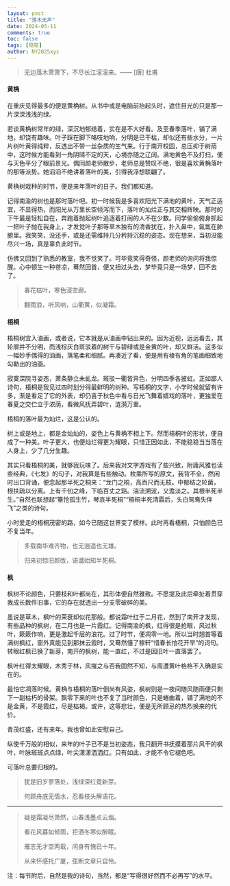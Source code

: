 ```yaml
---
layout: post
title: "落木无声"
date: 2024-05-11
comments: true
toc: false
tags: [随笔]
author: NY2025xyc
---
```


> 无边落木萧萧下，不尽长江滚滚来。—— [唐] 杜甫

#### 黄桷

在重庆见得最多的便是黄桷树。从书中或是电脑前抬起头时，遮住目光的只是那一片深深浅浅的绿。

若谈黄桷树常年的绿，深沉地郁结着，实在是不大好看。及至春季落叶，铺了满地，却饶有趣味。叶子踩在脚下咯吱地响，分明是已干枯，却似还有些水分，一片片树叶黄得纯粹，反透出不带一丝杂质的生气来。行于南开校园，总压抑于树荫中，这时候方能看到一角阴晴不定的天，心境亦随之辽阔。满地黄色不及打扫，便与天色平分了眼前景光。偶同颜老师散步，老师总是赞叹不绝，很是喜欢黄桷落叶的那等派势。她滔滔不绝讲着落叶的美，引得我浮想联翩了。

黄桷树栽种的时节，便是来年落叶的日子。我们都知道。

记得南渝的树也是那时落叶吧。初一时候我是多喜欢阳光下满地的黄叶，天气正适宜，不显得热，而阳光从万里长空倾泻而下，落叶的灿烂正与其交相辉映。那时的下午最是轻松自在，奔跑着抛起树叶追逐着打闹的人不在少数。同学偷偷俯身抓起一把叶子抛在我身上，才发觉叶子那等草木独有的清香犹在，扑入鼻中，氤氲在肺腑里。我笑笑，没还手，或是还需维持几分矜持沉稳的姿态。现在想来，当初没能尽兴一场，真是辜负此时节。

仿佛又回到了熟悉的教室，我不觉笑了。可毕竟笑得奇怪，颜老师的询问将我惊醒。心中顿生一种苍凉，蓦然回首，便又扭过头去，梦毕竟只是一场梦，回不去了。

> 春花枯叶，寒色浸空廊。
>
> 翻雨浪，听风响，山衢黄，似凝霜。 

#### 梧桐

梧桐树宜入油画，或者说，它本就是从油画中钻出来的。因为近视，远远看去，其轮廓并不分明，而浅棕灰白斑驳着的树干与碧绿或是金黄的叶，却又鲜活。这多似一幅妙手偶得的油画，落笔柔和细腻。再凑近了看，便是用有棱有角的笔画细致地勾勒出的油画。

寂寞深院寻姿态，萧条静立未虬龙。斑驳一衢皆异色，分明四季各披虹。正如鄙人诗句，梧桐是我见过四时划分得最鲜明的树种。写梧桐的文字，小学时候就留有许多，渐是看足了它的外表，却仍喜于秋色中看与日光飞舞着嬉戏的落叶，更独爱在春夏之交伫立于浓荫，看微风抚弄碧叶，涟漪万重。

梧桐的落叶最为灿烂，这是公认的。

树上或是地上，都是金灿灿的，姿色上与黄桷不相上下。然而梧桐叶的形状，便自成了一种美。叶子更大，也便灿烂得更为耀眼，只惜正因如此，不能稳稳当当落在人身上，少了几分生趣。

其实只看梧桐的美，就够我玩味了。后来我对文字游戏有了些兴致，附庸风雅也读些经典，《七发》的句子，对我算是有些触动。枚乘所写的原文，我背不全，然闲时出口背诵，便念起那半死之桐来：“龙门之桐，高百尺而无枝。中郁结之轮菌，根扶疏以分离。上有千仞之峰，下临百丈之谿。湍流溯波，又澹淡之。其根半死半生。”自然也联想起“簟怆孤生竹，琴哀半死桐”“梧桐半死清霜后，头白鸳鸯失伴飞”之类的诗句。

小时爱走的梧桐茂密的路，如今已随这世界变了模样。此时再看梧桐，只怕颜色已不复当年。

> 多载南华难齐物，也无逍遥也无雄。
>
> 归来初惊旧颜改，语谶始知半死桐。

#### 枫

枫树不论颜色，只要枝和叶都尚在，其形体便自然雅致。不愿提及此后牵扯着贯穿我成长数件旧事，它的存在就透出一分支零破碎的美。

虽说是草木，枫叶的荣衰却似花那般。都说霜叶红于二月花，然到了南开才发现，有些品种的枫树，在二月也是一片霞红。记得南渝的枫，红得很是抢眼，风过秋叶，簌簌作响，更是激起千层的浪花。过了时节，便凋零一地。所以当时翘首等着满树枫红，窗外真能见到那抹云霞时，又蓦然懂了稼轩“惜春长怕花开早”的词句。转眼红枫已换了新芽，南开的枫树，能一直红，不过是因旧叶一直落罢了。

枫叶红得太耀眼，木秀于林，风摧之与否我固然不知，与周遭黄叶格格不入确是实在的。

最怕它凋落时候。黄桷与梧桐的落叶倒尚有风姿，枫树则是一夜间随风随雨便只剩下一副枯朽的骨架。飘零下来的叶也不复了当时颜色，只是蜷曲着，铺了满地的不是金黄，不是霞红，尽是枯褐。或许，这等悲壮，便是无所顾忌的热烈换来的代价。

青茂红盛，还有来年。我也曾如此安慰自己。

纵使千万般的相似，来年的叶子已不是当初姿态，我只翻开书抚摸着那片风干的枫叶，叶脉斑斑点点绿，叶尖潇潇洒洒红。只有如此，才能不令它褪色吧。

可落叶总要归根的。

> 犹是旧岁寥落处，浅绿深红竟新芽。
>
> 何顾舟底无情水，忍看枝头解语花。

---

> 疑是霜凝尽萧然，山春浅墨点云烟。
>
> 看花风暮如倾雨，拒酒冬寒似醉眠。
>
> 雁志无才空两载，闲身有愧已十年。
>
> 从来怀感托广厦，弦断文章只自怜。

注：每节附后，自然是我的诗句，当然，都是“写得很好然而不必再写”的水平。


